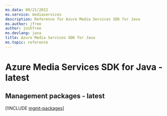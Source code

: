 ```yaml
---
ms.data: 09/21/2022
ms.service: mediaservices
description: Reference for Azure Media Services SDK for Java
ms.author: jfree
author: joshfree
ms.devlang: java
title: Azure Media Services SDK for Java
ms.topic: reference
---
```

# Azure Media Services SDK for Java - latest

## Management packages - latest
[!INCLUDE [mgmt-packages](media-services-mgmt-index.md)]
